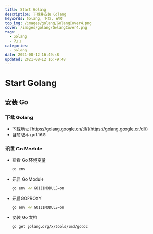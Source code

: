 ```yaml
---
title: Start Golang
description: 下载并安装 Golang
keywords: Golang, 下载, 安装
top_img: /images/golang/GolangCover4.png
cover: /images/golang/GolangCover4.png
tags:
  - Golang
  - 入门
categories:
  - Golang
date: 2021-08-12 16:49:48
updated: 2021-08-12 16:49:48
---
```

# Start Golang

## 安装 Go

### 下载 Golang
* 下载地址 [https://golang.google.cn/dl/](https://golang.google.cn/dl/)
* 当前版本 go1.16.5

### 设置 Go Module
* 查看 Go 环境变量
  ```bash
  go env
  ```
* 开启 Go Module
  ```bash
  go env -w GO111MODULE=on
  ```
* 开启GOPROXY
  ```bash
  go env -w GO111MODULE=on
  ```
* 安装 Go 文档
  ```bash
  go get golang.org/x/tools/cmd/godoc
  ```